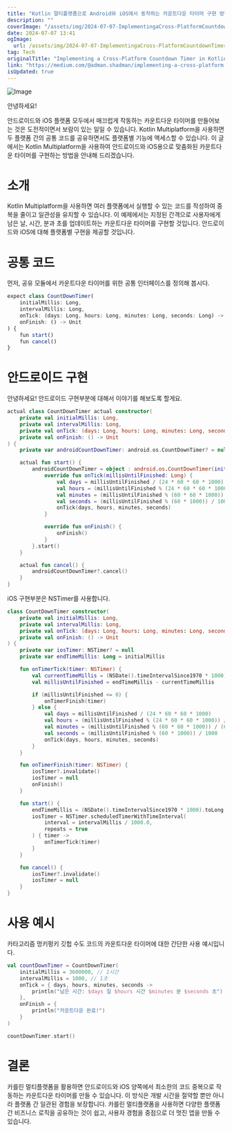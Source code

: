 ```yaml
---
title: "Kotlin 멀티플랫폼으로 Android와 iOS에서 동작하는 카운트다운 타이머 구현 방법"
description: ""
coverImage: "/assets/img/2024-07-07-ImplementingaCross-PlatformCountdownTimerinKotlinMultiplatformforAndroidandiOS_0.png"
date: 2024-07-07 13:41
ogImage: 
  url: /assets/img/2024-07-07-ImplementingaCross-PlatformCountdownTimerinKotlinMultiplatformforAndroidandiOS_0.png
tag: Tech
originalTitle: "Implementing a Cross-Platform Countdown Timer in Kotlin Multiplatform for Android and iOS"
link: "https://medium.com/@adman.shadman/implementing-a-cross-platform-countdown-timer-in-kotlin-multiplatform-for-android-and-ios-6f3f41695607"
isUpdated: true
---
```






![Image](/assets/img/2024-07-07-ImplementingaCross-PlatformCountdownTimerinKotlinMultiplatformforAndroidandiOS_0.png)

안녕하세요!

안드로이드와 iOS 플랫폼 모두에서 매끄럽게 작동하는 카운트다운 타이머를 만들어보는 것은 도전적이면서 보람이 있는 일일 수 있습니다. Kotlin Multiplatform을 사용하면 두 플랫폼 간의 공통 코드를 공유하면서도 플랫폼별 기능에 액세스할 수 있습니다. 이 글에서는 Kotlin Multiplatform을 사용하여 안드로이드와 iOS용으로 맞춤화된 카운트다운 타이머를 구현하는 방법을 안내해 드리겠습니다.

# 소개

Kotlin Multiplatform을 사용하면 여러 플랫폼에서 실행할 수 있는 코드를 작성하여 중복을 줄이고 일관성을 유지할 수 있습니다. 이 예제에서는 지정된 간격으로 사용자에게 남은 날, 시간, 분과 초를 업데이트하는 카운트다운 타이머를 구현할 것입니다. 안드로이드와 iOS에 대해 플랫폼별 구현을 제공할 것입니다.

<div class="content-ad"></div>

# 공통 코드

먼저, 공유 모듈에서 카운트다운 타이머를 위한 공통 인터페이스를 정의해 봅시다.

```js
expect class CountDownTimer(
    initialMillis: Long,
    intervalMillis: Long,
    onTick: (days: Long, hours: Long, minutes: Long, seconds: Long) -> Unit,
    onFinish: () -> Unit
) {
    fun start()
    fun cancel()
}
```

# 안드로이드 구현

<div class="content-ad"></div>

안녕하세요! 안드로이드 구현부분에 대해서 이야기를 해보도록 할게요.

```kotlin
actual class CountDownTimer actual constructor(
    private val initialMillis: Long,
    private val intervalMillis: Long,
    private val onTick: (days: Long, hours: Long, minutes: Long, seconds: Long) -> Unit,
    private val onFinish: () -> Unit
) {
    private var androidCountDownTimer: android.os.CountDownTimer? = null

    actual fun start() {
        androidCountDownTimer = object : android.os.CountDownTimer(initialMillis, intervalMillis) {
            override fun onTick(millisUntilFinished: Long) {
                val days = millisUntilFinished / (24 * 60 * 60 * 1000)
                val hours = (millisUntilFinished % (24 * 60 * 60 * 1000)) / (60 * 60 * 1000)
                val minutes = (millisUntilFinished % (60 * 60 * 1000)) / (60 * 1000)
                val seconds = (millisUntilFinished % (60 * 1000)) / 1000
                onTick(days, hours, minutes, seconds)
            }

            override fun onFinish() {
                onFinish()
            }
        }.start()
    }

    actual fun cancel() {
        androidCountDownTimer?.cancel()
    }
}
```

iOS 구현부분은 NSTimer를 사용합니다.

<div class="content-ad"></div>

```kotlin
class CountDownTimer constructor(
    private val initialMillis: Long,
    private val intervalMillis: Long,
    private val onTick: (days: Long, hours: Long, minutes: Long, seconds: Long) -> Unit,
    private val onFinish: () -> Unit
) {
    private var iosTimer: NSTimer? = null
    private var endTimeMillis: Long = initialMillis

    fun onTimerTick(timer: NSTimer) {
        val currentTimeMillis = (NSDate().timeIntervalSince1970 * 1000).toLong()
        val millisUntilFinished = endTimeMillis - currentTimeMillis

        if (millisUntilFinished <= 0) {
            onTimerFinish(timer)
        } else {
            val days = millisUntilFinished / (24 * 60 * 60 * 1000)
            val hours = (millisUntilFinished % (24 * 60 * 60 * 1000)) / (60 * 60 * 1000)
            val minutes = (millisUntilFinished % (60 * 60 * 1000)) / (60 * 1000)
            val seconds = (millisUntilFinished % (60 * 1000)) / 1000
            onTick(days, hours, minutes, seconds)
        }
    }

    fun onTimerFinish(timer: NSTimer) {
        iosTimer?.invalidate()
        iosTimer = null
        onFinish()
    }

    fun start() {
        endTimeMillis = (NSDate().timeIntervalSince1970 * 1000).toLong() + initialMillis
        iosTimer = NSTimer.scheduledTimerWithTimeInterval(
            interval = intervalMillis / 1000.0,
            repeats = true
        ) { timer ->
            onTimerTick(timer)
        }
    }

    fun cancel() {
        iosTimer?.invalidate()
        iosTimer = null
    }
}
```

# 사용 예시

카타고리즘 멍키펑키 깃헙 수도 코드의 카운트다운 타이머에 대한 간단한 사용 예시입니다.

```kotlin
val countDownTimer = CountDownTimer(
    initialMillis = 3600000, // 1시간
    intervalMillis = 1000, // 1초
    onTick = { days, hours, minutes, seconds ->
        println("남은 시간: $days 일 $hours 시간 $minutes 분 $seconds 초")
    },
    onFinish = {
        println("카운트다운 완료!")
    }
)

countDownTimer.start()
```

<div class="content-ad"></div>

# 결론

카를린 멀티플랫폼을 활용하면 안드로이드와 iOS 양쪽에서 최소한의 코드 중복으로 작동하는 카운트다운 타이머를 만들 수 있습니다. 이 방식은 개발 시간을 절약할 뿐만 아니라 플랫폼 간 일관된 경험을 보장합니다. 카를린 멀티플랫폼을 사용하면 다양한 플랫폼 간 비즈니스 로직을 공유하는 것이 쉽고, 사용자 경험을 중점으로 더 멋진 앱을 만들 수 있습니다.